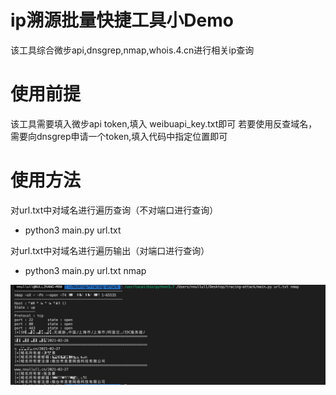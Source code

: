 # ip溯源批量快捷工具小Demo
该工具综合微步api,dnsgrep,nmap,whois.4.cn进行相关ip查询
# 使用前提
该工具需要填入微步api token,填入 weibuapi_key.txt即可
若要使用反查域名，需要向dnsgrep申请一个token,填入代码中指定位置即可

# 使用方法
对url.txt中对域名进行遍历查询（不对端口进行查询）
- python3 main.py url.txt

对url.txt中对域名进行遍历输出（对端口进行查询）
- python3 main.py url.txt nmap

![](./image/1.png)


